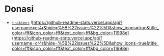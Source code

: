# Donasi
* [`trakteer`](trakteer.id/cr4r)
![https://github-readme-stats.vercel.app/api?username=cr4r&hide=%5B%22issues%22%5D&show_icons=true&title_color=fff&icon_color=fff&text_color=fff&bg_color=11998e](https://github-readme-stats.vercel.app/api?username=cr4r&hide=%5B%22issues%22%5D&show_icons=true&title_color=fff&icon_color=fff&text_color=fff&bg_color=11998e)
